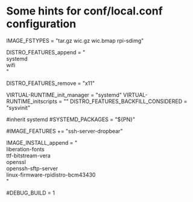 # Some hints for conf/local.conf configuration

IMAGE_FSTYPES = "tar.gz wic.gz wic.bmap rpi-sdimg"

DISTRO_FEATURES_append = "\
    systemd \
    wifi \
"

DISTRO_FEATURES_remove = "x11"

VIRTUAL-RUNTIME_init_manager = "systemd"
VIRTUAL-RUNTIME_initscripts = ""
DISTRO_FEATURES_BACKFILL_CONSIDERED = "sysvinit"

#inherit systemd
#SYSTEMD_PACKAGES = "${PN}"

#IMAGE_FEATURES += "ssh-server-dropbear"

IMAGE_INSTALL_append = "\
    liberation-fonts \
    ttf-bitstream-vera \
    openssl \
    openssh-sftp-server \
    linux-firmware-rpidistro-bcm43430 \
"

#DEBUG_BUILD = 1
